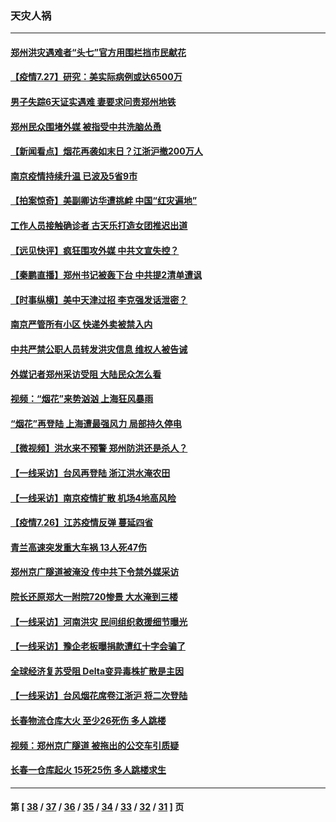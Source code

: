 ### 天灾人祸
---
#### [郑州洪灾遇难者“头七”官方用围栏挡市民献花](../../pages/ncid280/n13118170.md) 
#### [【疫情7.27】研究：美实际病例或达6500万](../../pages/ncid280/n13118563.md) 
#### [男子失踪6天证实遇难 妻要求问责郑州地铁](../../pages/ncid280/n13118420.md) 
#### [郑州民众围堵外媒 被指受中共洗脑怂恿](../../pages/ncid280/n13117817.md) 
#### [【新闻看点】烟花再袭如末日？江浙沪撤200万人](../../pages/ncid280/n13117259.md) 
#### [南京疫情持续升温 已波及5省9市](../../pages/ncid280/n13117742.md) 
#### [【拍案惊奇】美副卿访华遭挑衅 中国“红灾遍地”](../../pages/ncid280/n13115435.md) 
#### [工作人员接触确诊者 古天乐打造女团推迟出道](../../pages/ncid280/n13117050.md) 
#### [【远见快评】疯狂围攻外媒 中共文宣失控？](../../pages/ncid280/n13117257.md) 
#### [【秦鹏直播】郑州书记被轰下台 中共提2清单遭讽](../../pages/ncid280/n13117298.md) 
#### [【时事纵横】美中天津过招 李克强发话泄密？](../../pages/ncid280/n13117274.md) 
#### [南京严管所有小区 快递外卖被禁入内](../../pages/ncid280/n13117064.md) 
#### [中共严禁公职人员转发洪灾信息 维权人被告诫](../../pages/ncid280/n13116891.md) 
#### [外媒记者郑州采访受阻 大陆民众怎么看](../../pages/ncid280/n13116572.md) 
#### [视频：“烟花”来势汹汹 上海狂风暴雨](../../pages/ncid280/n13115353.md) 
#### [“烟花”再登陆 上海遭最强风力 局部持久停电](../../pages/ncid280/n13116523.md) 
#### [【微视频】洪水来不预警 郑州防洪还是杀人？](../../pages/ncid280/n13116365.md) 
#### [【一线采访】台风再登陆 浙江洪水淹农田](../../pages/ncid280/n13115426.md) 
#### [【一线采访】南京疫情扩散 机场4地高风险](../../pages/ncid280/n13116386.md) 
#### [【疫情7.26】江苏疫情反弹 蔓延四省](../../pages/ncid280/n13116294.md) 
#### [青兰高速突发重大车祸 13人死47伤](../../pages/ncid280/n13116191.md) 
#### [郑州京广隧道被淹没 传中共下令禁外媒采访](../../pages/ncid280/n13115946.md) 
#### [院长还原郑大一附院720惨景 大水淹到三楼](../../pages/ncid280/n13115814.md) 
#### [【一线采访】河南洪灾 民间组织救援细节曝光](../../pages/ncid280/n13115808.md) 
#### [【一线采访】豫企老板曝捐款遭红十字会骗了](../../pages/ncid280/n13115551.md) 
#### [全球经济复苏受阻 Delta变异毒株扩散是主因](../../pages/ncid280/n13115077.md) 
#### [【一线采访】台风烟花席卷江浙沪 将二次登陆](../../pages/ncid280/n13114585.md) 
#### [长春物流仓库大火 至少26死伤 多人跳楼](../../pages/ncid280/n13112091.md) 
#### [视频：郑州京广隧道 被拖出的公交车引质疑](../../pages/ncid280/n13114084.md) 
#### [长春一仓库起火 15死25伤 多人跳楼求生](../../pages/ncid280/n13114452.md) 

---
#### 第 [ [38](./38.md) / [37](./37.md) / [36](./36.md) / [35](./35.md) / [34](./34.md) / [33](./33.md) / [32](./32.md) / [31](./31.md) ] 页
